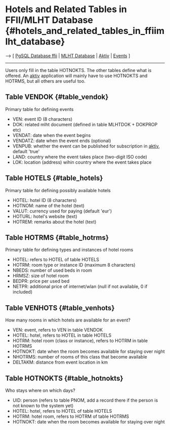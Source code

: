 # Hotels and Related Tables in FFII/MLHT Database {#hotels_and_related_tables_in_ffiimlht_database}

\--\> \[ [ PgSQL Database ffii](FfiiPgSqlDatabaseEn "wikilink") \| [
MLHT Database](MlhtDbEn "wikilink") \| [ Aktiv](AktivEn "wikilink") \| [
Events](SwpatpenmiEn "wikilink") \]

------------------------------------------------------------------------

Users only fill in the table HOTNOKTS. The other tables define what is
offered. An [ aktiv](AktivEn "wikilink") application will mainly have to
use HOTNOKTS and HOTRMS, but all others are useful too.

## Table VENDOK {#table_vendok}

Primary table for defining events

-   VEN: event ID (8 characters)
-   DOK: related mlht document (defined in table MLHTDOK + DOKPROP etc)
-   VENDAT: date when the event begins
-   VENDATZ: date when the event ends (optional)
-   VENPUB: whether the event can be published for subscription in [
    aktiv](AktivEn "wikilink"), default \'true\'
-   LAND: country where the event takes place (two-digit ISO code)
-   LOK: location (address) wihin country where the event takes place

## Table HOTELS {#table_hotels}

Primary table for defining possibly available hotels

-   HOTEL: hotel ID (8 characters)
-   HOTNOM: name of the hotel (text)
-   VALUT: currency used for paying (default \'eur\')
-   HOTURL: hotel\'s website (text)
-   HOTREM: remarks about the hotel (text)

## Table HOTRMS {#table_hotrms}

Primary table for defining types and instances of hotel rooms

-   HOTEL: refers to HOTEL of table HOTELS
-   HOTRM: room type or instance ID (maximum 8 characters)
-   NBEDS: number of used beds in room
-   HRMSZ: size of hotel room
-   BEDPR: price per used bed
-   NETPR: additional price of internet/wlan (null if not available, 0
    if included)

## Table VENHOTS {#table_venhots}

How many rooms in which hotels are available for an event?

-   VEN: event, refers to VEN in table VENDOK
-   HOTEL: hotel, refers to HOTEL in table HOTELS
-   HOTRM: hotel room (class or instance), refers to HOTRM in table
    HOTRMS
-   HOTNOKT: date when the room becomes available for staying over night
-   NHOTRMS: number of rooms of this class that become available
-   DELTAKM: distance from event location in km

## Table HOTNOKTS {#table_hotnokts}

Who stays where on which days?

-   UID: person (refers to table PNOM, add a record there if the person
    is not known to the system yet)
-   HOTEL: hotel, refers to HOTEL of table HOTELS
-   HOTRM: hotel room, refers to HOTRM of table HOTRMS
-   HOTNOKT: date when the room becomes available for staying over night
